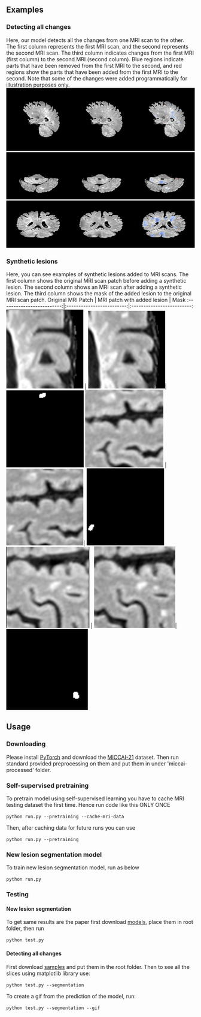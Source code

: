 ## Examples
### Detecting all changes
Here, our model detects all the changes from one MRI scan to the other. The first column represents the first MRI scan, and the second represents the second MRI scan. The third column indicates changes from the first MRI (first column) to the second MRI (second column). Blue regions indicate parts that have been removed from the first MRI to the second, and red regions show the parts that have been added from the first MRI to the second. Note that some of the changes were added programmatically for illustration purposes only.
![](https://github.com/PeymanTahghighi/SSLMRI/blob/master/Example1.gif)
![](https://github.com/PeymanTahghighi/SSLMRI/blob/master/Example2.gif)
![](https://github.com/PeymanTahghighi/SSLMRI/blob/master/Example3.gif)
### Synthetic lesions
Here, you can see examples of synthetic lesions added to MRI scans. The first column shows the original MRI scan patch before adding a synthetic lesion. The second column shows an MRI scan after adding a synthetic lesion. The third column shows the mask of the added lesion to the original MRI scan patch.
Original MRI Patch             |  MRI patch with added lesion | Mask
:-------------------------:|:-------------------------:|:-------------------------:
![](https://github.com/PeymanTahghighi/SSLMRI/blob/master/Examples/New%20lesions/1_1.png)  |  ![](https://github.com/PeymanTahghighi/SSLMRI/blob/master/Examples/New%20lesions/1_2.png)|  ![](https://github.com/PeymanTahghighi/SSLMRI/blob/master/Examples/New%20lesions/1_3.png) 
![](https://github.com/PeymanTahghighi/SSLMRI/blob/master/Examples/New%20lesions/2_1.png)  |  ![](https://github.com/PeymanTahghighi/SSLMRI/blob/master/Examples/New%20lesions/2_2.png)|  ![](https://github.com/PeymanTahghighi/SSLMRI/blob/master/Examples/New%20lesions/2_3.png)
![](https://github.com/PeymanTahghighi/SSLMRI/blob/master/Examples/New%20lesions/3_1.png)  |  ![](https://github.com/PeymanTahghighi/SSLMRI/blob/master/Examples/New%20lesions/3_2.png)|  ![](https://github.com/PeymanTahghighi/SSLMRI/blob/master/Examples/New%20lesions/3_3.png)
## Usage
### Downloading
Please install [PyTorch](https://pytorch.org/) and download the [MICCAI-21](https://portal.fli-iam.irisa.fr/msseg-2/) dataset. Then run standard provided preprocessing on them and put them in under 'miccai-processed' folder.
### Self-supervised pretraining
To pretrain model using self-supervised learning you have to cache MRI testing dataset the first time. Hence run code like this ONLY ONCE
```
python run.py --pretraining --cache-mri-data
```
Then, after caching data for future runs you can use
```
python run.py --pretraining
```
### New lesion segmentation model
To train new lesion segmentation model, run as below
```
python run.py
```
### Testing
#### New lesion segmentation
To get same results are the paper first download [models](https://uofc-my.sharepoint.com/:f:/g/personal/peyman_tahghighi_ucalgary_ca/EjIxxA6_anpHr9L4RaX9lssB_yTIMH5AnPBPyxr09LhBwA?e=Au8FPr), place them in root folder, then run
```
python test.py
```
#### Detecting all changes
First download [samples](https://uofc-my.sharepoint.com/:f:/g/personal/peyman_tahghighi_ucalgary_ca/EkY72iGdbaRDlyYe8-yNzpQBwlVahqmmn-EjkFdEmY2cKQ?e=LV7nVG) and put them in the root folder. Then to see all the slices using matplotlib library use:
```
python test.py --segmentation
```
To create a gif from the prediction of the model, run:
```
python test.py --segmentation --gif
```

